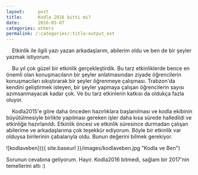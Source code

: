 ```yaml
---
layout:     post
title:      Kodla 2016 bitti mi?
date:       2016-05-07
categories: others
permalink: /:categories/:title:output_ext
---
```


    Etkinlik ile ilgili yazı yazan arkadaşlarım, abilerim oldu ve ben de bir şeyler yazmak istiyorum.

    Bu yıl çok güzel bir etkinlik gerçekleştirdik. Bu tarz etkinliklerde bence en önemli olan konuşmacıların bir şeyler anlatmasından ziyade öğrencilerin konuşmacıları sıkıştırarak bir şeyler öğrenmeye çalışması. Trabzon'da kendini geliştirmek isteyen, bir şeyler yapmaya çalışan öğrencilerin sayısı azımsanmayacak kadar çok. Ve bu tarz etkinlerin katkısı da oldukça fazla oluyor.

    Kodla2015'e göre daha önceden hazırlıklara başlanılması ve kodla ekibinin büyütülmesiyle birlikte yapılması gereken işler daha kısa sürede halledildi ve etkinliğe hazırlanıldı. Etkinlik öncesi ve etkinlik süresince durmadan çalışan abilerime ve arkadaşlarıma çok teşekkür ediyorum. Böyle bir etkinlik var olduysa birilerinin çabalarıyla oldu. Bunun değerini bilmek gerekiyor.

![kodlaveben]({{ site.baseurl }}/images/kodlaveben.jpg "Kodla ve Ben")

Sorunun cevabına geliyorum. Hayır. Kodla2016 bitmedi, sağlam bir 2017'nin temellerini attı :)
